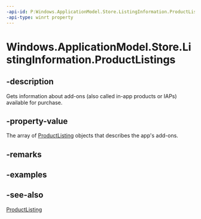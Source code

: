 ----api-id: P:Windows.ApplicationModel.Store.ListingInformation.ProductListings
-api-type: winrt property
---<!-- Property syntaxpublic Windows.Foundation.Collections.IMapView<string, Windows.ApplicationModel.Store.ProductListing> ProductListings { get; }--># Windows.ApplicationModel.Store.ListingInformation.ProductListings## -descriptionGets information about add-ons (also called in-app products or IAPs) available for purchase.## -property-valueThe array of [ProductListing](productlisting.md) objects that describes the app's add-ons.## -remarks## -examples## -see-also[ProductListing](productlisting.md)